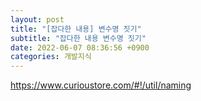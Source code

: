 ```yaml
---
layout: post
title: "[잡다한 내용] 변수명 짓기"
subtitle: "잡다한 내용 변수명 짓기"
date: 2022-06-07 08:36:56 +0900
categories: 개발지식
---
```

https://www.curioustore.com/#!/util/naming
